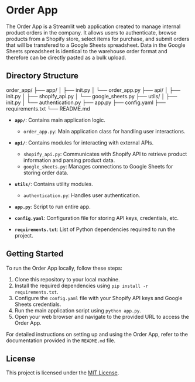 # Order App

The Order App is a Streamlit web application created to manage internal product orders in the company. It allows users to authenticate, browse products from a Shopify store, select items for purchase, and submit orders that will be transfered to a Google Sheets spreadsheet. Data in the Google Sheets spreadsheet is identical to the warehouse order format and therefore can be directly pasted as a bulk upload.

## Directory Structure
order_app/
├── app/
│ ├── init.py
│ └── order_app.py
├── api/
│ ├── init.py
│ ├── shopify_api.py
│ └── google_sheets.py
├── utils/
│ ├── init.py
│ └── authentication.py
├── app.py
├── config.yaml
├── requirements.txt
└── README.md

- **`app/`**: Contains main application logic.
  - `order_app.py`: Main application class for handling user interactions.


- **`api/`**: Contains modules for interacting with external APIs.
  - `shopify_api.py`: Communicates with Shopify API to retrieve product information and parsing product data.
  - `google_sheets.py`: Manages connections to Google Sheets for storing order data.

- **`utils/`**: Contains utility modules.
  - `authentication.py`: Handles user authentication.

- **`app.py`**: Script to run entire app.
- **`config.yaml`**: Configuration file for storing API keys, credentials, etc.
- **`requirements.txt`**: List of Python dependencies required to run the project.

## Getting Started

To run the Order App locally, follow these steps:

1. Clone this repository to your local machine.
2. Install the required dependencies using `pip install -r requirements.txt`.
3. Configure the `config.yaml` file with your Shopify API keys and Google Sheets credentials.
4. Run the main application script using `python app.py`.
5. Open your web browser and navigate to the provided URL to access the Order App.

For detailed instructions on setting up and using the Order App, refer to the documentation provided in the `README.md` file.

## License

This project is licensed under the [MIT License](LICENSE.txt).